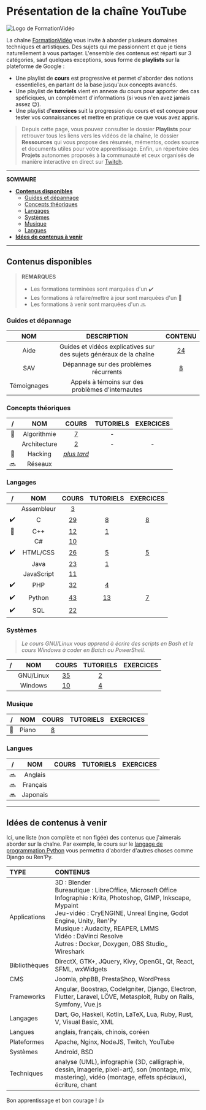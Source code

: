 # Présentation de la chaîne YouTube

![Logo de FormationVidéo](https://nsa40.casimages.com/img/2019/10/10/191010123344352794.png)

La chaîne [FormationVidéo](https://www.youtube.com/formationvideo8) vous invite à aborder plusieurs domaines techniques et artistiques. Des sujets qui me passionnent et que je tiens naturellement à vous partager. L'ensemble des contenus est réparti sur 3 catégories, sauf quelques exceptions, sous forme de **playlists** sur la plateforme de Google :

+ Une playlist de **cours** est progressive et permet d'aborder des notions essentielles, en partant de la base jusqu'aux concepts avancés.
+ Une playlist de **tutoriels** vient en annexe du cours pour apporter des cas spéficiques, un complément d'informations (si vous n'en avez jamais assez 😉).
+ Une playlist d'**exercices** suit la progression du cours et est conçue pour tester vos connaissances et mettre en pratique ce que vous avez appris.

> Depuis cette page, vous pouvez consulter le dossier **Playlists** pour retrouver tous les liens vers les vidéos de la chaîne, le dossier **Ressources** qui vous propose des résumés, mémentos, codes source et documents utiles pour votre apprentissage. Enfin, un répertoire des **Projets** autonomes proposés à la communauté et ceux organisés de manière interactive en direct sur [Twitch](https://www.twitch.tv/jachampagne).

---

**SOMMAIRE**
+ [**Contenus disponibles**](#contenus-disponibles)
  + [Guides et dépannage](#guides-et-dépannage)
  + [Concepts théoriques](#concepts-théoriques)
  + [Langages](#langages)
  + [Systèmes](#systèmes)
  + [Musique](#musique)
  + [Langues](#langues)
+ [**Idées de contenus à venir**](#idées-de-contenus-à-venir)

---

## Contenus disponibles

> **REMARQUES**
> + Les formations terminées sont marquées d'un ✔️
> + Les formations à refaire/mettre à jour sont marquées d'un 🔁
> + Les formations à venir sont marquées d'un 🔜

### Guides et dépannage

|NOM|DESCRIPTION|CONTENU|
|:--:|:--:|:--:|
|Aide|Guides et vidéos explicatives sur des sujets généraux de la chaîne|[24](https://github.com/jasonchampagne/FormationVideo/blob/master/Playlists/aide.md)|
|SAV|Dépannage sur des problèmes récurrents|[8](https://github.com/jasonchampagne/FormationVideo/blob/master/Playlists/sav.md)|
|Témoignages|Appels à témoins sur des problèmes d'internautes||

### Concepts théoriques

|/|NOM|COURS|TUTORIELS|EXERCICES|
|:--:|:--:|:--:|:--:|:--:|
|🔁|Algorithmie|[7](https://github.com/jasonchampagne/FormationVideo/blob/master/Playlists/algorithmie-cours.md)|-||
||Architecture|[2](https://github.com/jasonchampagne/FormationVideo/blob/master/Playlists/architecture.md)|-|-|
|🔁|Hacking|[_plus tard_](https://jasonchampagne.fr/static/faq-youtube.html)|||
|🔜|Réseaux||||

### Langages

|/|NOM|COURS|TUTORIELS|EXERCICES|
|:--:|:--:|:--:|:--:|:--:|
||Assembleur|[3](https://github.com/jasonchampagne/FormationVideo/blob/master/Playlists/assembleur-cours.md)|||
|✔️|C|[29](https://github.com/jasonchampagne/FormationVideo/blob/master/Playlists/c-cours.md)|[8](https://github.com/jasonchampagne/FormationVideo/blob/master/Playlists/c-tutoriels.md)|[8](https://github.com/jasonchampagne/FormationVideo/blob/master/Playlists/c-exercices.md)|
|🔁|C++|[12](https://github.com/jasonchampagne/FormationVideo/blob/master/Playlists/cpp-cours.md)|[1](https://github.com/jasonchampagne/FormationVideo/blob/master/Playlists/cpp-tutoriels.md)||
||C#|[10](https://github.com/jasonchampagne/FormationVideo/blob/master/Playlists/csharp-cours.md)|||
|✔️|HTML/CSS|[26](https://github.com/jasonchampagne/FormationVideo/blob/master/Playlists/html-css-cours.md)|[5](https://github.com/jasonchampagne/FormationVideo/blob/master/Playlists/html-css-tutoriels.md)|[5](https://github.com/jasonchampagne/FormationVideo/blob/master/Playlists/html-css-exercices.md)|
||Java|[23](https://github.com/jasonchampagne/FormationVideo/blob/master/Playlists/java-cours.md)|[1](https://github.com/jasonchampagne/FormationVideo/blob/master/Playlists/java-tutoriels.md)||
||JavaScript|[11](https://github.com/jasonchampagne/FormationVideo/blob/master/Playlists/javascript-cours.md)|||
|✔️|PHP|[32](https://github.com/jasonchampagne/FormationVideo/blob/master/Playlists/php-cours.md)|[4](https://github.com/jasonchampagne/FormationVideo/blob/master/Playlists/php-tutoriels.md)||
|✔️|Python|[43](https://github.com/jasonchampagne/FormationVideo/blob/master/Playlists/python-cours.md)|[13](https://github.com/jasonchampagne/FormationVideo/blob/master/Playlists/python-tutoriels.md)|[7](https://github.com/jasonchampagne/FormationVideo/blob/master/Playlists/python-exercices.md)|
|✔️|SQL|[22](https://github.com/jasonchampagne/FormationVideo/blob/master/Playlists/sql-cours.md)|||

### Systèmes

> _Le cours GNU/Linux vous apprend à écrire des scripts en Bash et le cours Windows à coder en Batch ou PowerShell._

|/|NOM|COURS|TUTORIELS|EXERCICES|
|:--:|:--:|:--:|:--:|:--:|
||GNU/Linux|[35](https://github.com/jasonchampagne/FormationVideo/blob/master/Playlists/gnu-linux-cours.md)|[2](https://github.com/jasonchampagne/FormationVideo/blob/master/Playlists/gnu-linux-tutoriels.md)||
||Windows|[10](https://github.com/jasonchampagne/FormationVideo/blob/master/Playlists/windows-cours.md)|[4](https://github.com/jasonchampagne/FormationVideo/blob/master/Playlists/windows-tutoriels.md)||

### Musique

|/|NOM|COURS|TUTORIELS|EXERCICES|
|:--:|:--:|:--:|:--:|:--:|
|🔁|Piano|[8](https://github.com/jasonchampagne/FormationVideo/blob/master/Playlists/piano-cours.md)|||

### Langues

|/|NOM|COURS|TUTORIELS|EXERCICES|
|:--:|:--:|:--:|:--:|:--:|
|🔜|Anglais||||
|🔜|Français||||
|🔜|Japonais||||

---

## Idées de contenus à venir

Ici, une liste (non complète et non figée) des contenus que j'aimerais aborder sur la chaîne. Par exemple, le cours sur le [langage de programmation Python](https://www.youtube.com/playlist?list=PLrSOXFDHBtfHg8fWBd7sKPxEmahwyVBkC) vous permettra d'aborder d'autres choses comme Django ou Ren'Py.

|TYPE|CONTENUS|
|:--|:--|
|Applications|3D : Blender<br>Bureautique : LibreOffice, Microsoft Office<br>Infographie : Krita, Photoshop, GIMP, Inkscape, Mypaint<br>Jeu-vidéo : CryENGINE, Unreal Engine, Godot Engine, Unity, Ren'Py<br>Musique : Audacity, REAPER, LMMS<br>Vidéo : DaVinci Resolve<br>Autres : Docker, Doxygen, OBS Studio,, Wireshark|
|Bibliothèques|DirectX, GTK+, JQuery, Kivy, OpenGL, Qt, React, SFML, wxWidgets|
|CMS|Joomla, phpBB, PrestaShop, WordPress|
|Frameworks|Angular, Boostrap, CodeIgniter, Django, Electron, Flutter, Laravel, LÖVE, Metasploit, Ruby on Rails, Symfony, Vue.js|
|Langages|Dart, Go, Haskell, Kotlin, LaTeX, Lua, Ruby, Rust, V, Visual Basic, XML|
|Langues|anglais, français, chinois, coréen|
|Plateformes|Apache, Nginx, NodeJS, Twitch, YouTube|
|Systèmes|Android, BSD|
|Techniques|analyse (UML), infographie (3D, calligraphie, dessin, imagerie, pixel-art), son (montage, mix, mastering), vidéo (montage, effets spéciaux), écriture, chant|

Bon apprentissage et bon courage ! 👍
